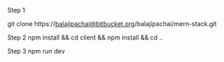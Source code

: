 Step 1

git clone https://balajipachai@bitbucket.org/balajipachai/mern-stack.git

Step 2
npm install && cd client && npm install && cd ..

Step 3
npm run dev
